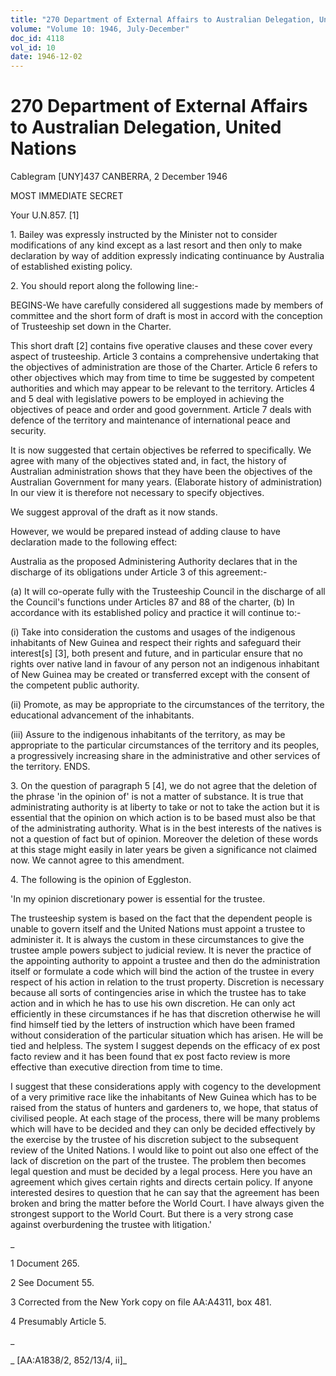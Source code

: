 ```yaml
---
title: "270 Department of External Affairs to Australian Delegation, United Nations"
volume: "Volume 10: 1946, July-December"
doc_id: 4118
vol_id: 10
date: 1946-12-02
---
```


# 270 Department of External Affairs to Australian Delegation, United Nations

Cablegram [UNY]437 CANBERRA, 2 December 1946

MOST IMMEDIATE SECRET

Your U.N.857. [1]

1\. Bailey was expressly instructed by the Minister not to consider modifications of any kind except as a last resort and then only to make declaration by way of addition expressly indicating continuance by Australia of established existing policy.

2\. You should report along the following line:-

BEGINS-We have carefully considered all suggestions made by members of committee and the short form of draft is most in accord with the conception of Trusteeship set down in the Charter.

This short draft [2] contains five operative clauses and these cover every aspect of trusteeship. Article 3 contains a comprehensive undertaking that the objectives of administration are those of the Charter. Article 6 refers to other objectives which may from time to time be suggested by competent authorities and which may appear to be relevant to the territory. Articles 4 and 5 deal with legislative powers to be employed in achieving the objectives of peace and order and good government. Article 7 deals with defence of the territory and maintenance of international peace and security.

It is now suggested that certain objectives be referred to specifically. We agree with many of the objectives stated and, in fact, the history of Australian administration shows that they have been the objectives of the Australian Government for many years. (Elaborate history of administration) In our view it is therefore not necessary to specify objectives.

We suggest approval of the draft as it now stands.

However, we would be prepared instead of adding clause to have declaration made to the following effect:

Australia as the proposed Administering Authority declares that in the discharge of its obligations under Article 3 of this agreement:-

(a) It will co-operate fully with the Trusteeship Council in the discharge of all the Council's functions under Articles 87 and 88 of the charter, (b) In accordance with its established policy and practice it will continue to:-

(i) Take into consideration the customs and usages of the indigenous inhabitants of New Guinea and respect their rights and safeguard their interest[s] [3], both present and future, and in particular ensure that no rights over native land in favour of any person not an indigenous inhabitant of New Guinea may be created or transferred except with the consent of the competent public authority.

(ii) Promote, as may be appropriate to the circumstances of the territory, the educational advancement of the inhabitants.

(iii) Assure to the indigenous inhabitants of the territory, as may be appropriate to the particular circumstances of the territory and its peoples, a progressively increasing share in the administrative and other services of the territory. ENDS.

3\. On the question of paragraph 5 [4], we do not agree that the deletion of the phrase 'in the opinion of' is not a matter of substance. It is true that administrating authority is at liberty to take or not to take the action but it is essential that the opinion on which action is to be based must also be that of the administrating authority. What is in the best interests of the natives is not a question of fact but of opinion. Moreover the deletion of these words at this stage might easily in later years be given a significance not claimed now. We cannot agree to this amendment.

4\. The following is the opinion of Eggleston.

'In my opinion discretionary power is essential for the trustee.

The trusteeship system is based on the fact that the dependent people is unable to govern itself and the United Nations must appoint a trustee to administer it. It is always the custom in these circumstances to give the trustee ample powers subject to judicial review. It is never the practice of the appointing authority to appoint a trustee and then do the administration itself or formulate a code which will bind the action of the trustee in every respect of his action in relation to the trust property. Discretion is necessary because all sorts of contingencies arise in which the trustee has to take action and in which he has to use his own discretion. He can only act efficiently in these circumstances if he has that discretion otherwise he will find himself tied by the letters of instruction which have been framed without consideration of the particular situation which has arisen. He will be tied and helpless. The system I suggest depends on the efficacy of ex post facto review and it has been found that ex post facto review is more effective than executive direction from time to time.

I suggest that these considerations apply with cogency to the development of a very primitive race like the inhabitants of New Guinea which has to be raised from the status of hunters and gardeners to, we hope, that status of civilised people. At each stage of the process, there will be many problems which will have to be decided and they can only be decided effectively by the exercise by the trustee of his discretion subject to the subsequent review of the United Nations. I would like to point out also one effect of the lack of discretion on the part of the trustee. The problem then becomes legal question and must be decided by a legal process. Here you have an agreement which gives certain rights and directs certain policy. If anyone interested desires to question that he can say that the agreement has been broken and bring the matter before the World Court. I have always given the strongest support to the World Court. But there is a very strong case against overburdening the trustee with litigation.'

_

1 Document 265.

2 See Document 55.

3 Corrected from the New York copy on file AA:A4311, box 481.

4 Presumably Article 5.

_

_ [AA:A1838/2, 852/13/4, ii]_
